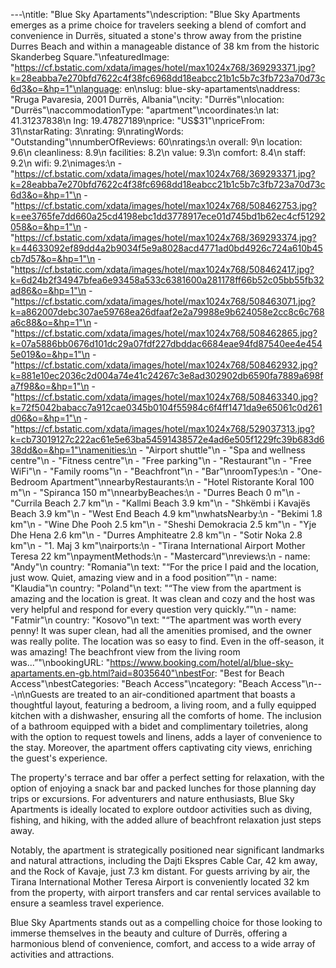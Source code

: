 ---\ntitle: "Blue Sky Apartaments"\ndescription: "Blue Sky Apartments emerges as a prime choice for travelers seeking a blend of comfort and convenience in Durrës, situated a stone's throw away from the pristine Durres Beach and within a manageable distance of 38 km from the historic Skanderbeg Square."\nfeaturedImage: "https://cf.bstatic.com/xdata/images/hotel/max1024x768/369293371.jpg?k=28eabba7e270bfd7622c4f38fc6968dd18eabcc21b1c5b7c3fb723a70d73c6d3&o=&hp=1"\nlanguage: en\nslug: blue-sky-apartaments\naddress: "Rruga Pavaresia, 2001 Durrës, Albania"\ncity: "Durrës"\nlocation: "Durrës"\naccommodationType: "apartment"\ncoordinates:\n  lat: 41.31237838\n  lng: 19.47827189\nprice: "US$31"\npriceFrom: 31\nstarRating: 3\nrating: 9\nratingWords: "Outstanding"\nnumberOfReviews: 60\nratings:\n  overall: 9\n  location: 9.6\n  cleanliness: 8.9\n  facilities: 8.2\n  value: 9.3\n  comfort: 8.4\n  staff: 9.2\n  wifi: 9.2\nimages:\n  - "https://cf.bstatic.com/xdata/images/hotel/max1024x768/369293371.jpg?k=28eabba7e270bfd7622c4f38fc6968dd18eabcc21b1c5b7c3fb723a70d73c6d3&o=&hp=1"\n  - "https://cf.bstatic.com/xdata/images/hotel/max1024x768/508462753.jpg?k=ee3765fe7dd660a25cd4198ebc1dd3778917ece01d745bd1b62ec4cf51292058&o=&hp=1"\n  - "https://cf.bstatic.com/xdata/images/hotel/max1024x768/369293374.jpg?k=44633092ef89dd4a2b9034f5e9a8028acd4771ad0bd4926c724a610b45cb7d57&o=&hp=1"\n  - "https://cf.bstatic.com/xdata/images/hotel/max1024x768/508462417.jpg?k=6d24b2f34947bfea6e93458a533c6381600a281178ff66b52c05bb55fb32ad86&o=&hp=1"\n  - "https://cf.bstatic.com/xdata/images/hotel/max1024x768/508463071.jpg?k=a862007debc307ae59768ea26dfaaf2e2a79988e9b624058e2cc8c6c768a6c88&o=&hp=1"\n  - "https://cf.bstatic.com/xdata/images/hotel/max1024x768/508462865.jpg?k=07a5886bb0676d101dc29a07fdf227dbddac6684eae94fd87540ee4e4545e019&o=&hp=1"\n  - "https://cf.bstatic.com/xdata/images/hotel/max1024x768/508462932.jpg?k=881e10ec2036c2d004a74e41c24267c3e8ad302902db6590fa7889a698fa7f98&o=&hp=1"\n  - "https://cf.bstatic.com/xdata/images/hotel/max1024x768/508463340.jpg?k=72f5042babacc7a912cae0345b0104f55984c6f4ff1471da9e65061c0d261d06&o=&hp=1"\n  - "https://cf.bstatic.com/xdata/images/hotel/max1024x768/529037313.jpg?k=cb73019127c222ac61e5e63ba54591438572e4ad6e505f1229fc39b683d638dd&o=&hp=1"\namenities:\n  - "Airport shuttle"\n  - "Spa and wellness centre"\n  - "Fitness centre"\n  - "Free parking"\n  - "Restaurant"\n  - "Free WiFi"\n  - "Family rooms"\n  - "Beachfront"\n  - "Bar"\nroomTypes:\n  - "One-Bedroom Apartment"\nnearbyRestaurants:\n  - "Hotel Ristorante Koral 100 m"\n  - "Spiranca 150 m"\nnearbyBeaches:\n  - "Durres Beach 0 m"\n  - "Currila Beach 2.7 km"\n  - "Kallmi Beach 3.9 km"\n  - "Shkëmbi i Kavajës Beach 3.9 km"\n  - "West End Beach 4.9 km"\nwhatsNearby:\n  - "Bekimi 1.8 km"\n  - "Wine Dhe Pooh 2.5 km"\n  - "Sheshi Demokracia 2.5 km"\n  - "Yje Dhe Hena 2.6 km"\n  - "Durres Amphiteatre 2.8 km"\n  - "Sotir Noka 2.8 km"\n  - "1. Maj 3 km"\nairports:\n  - "Tirana International Airport Mother Teresa 22 km"\npaymentMethods:\n  - "Mastercard"\nreviews:\n  - name: "Andy"\n    country: "Romania"\n    text: "“For the price I paid and the location, just wow.
Quiet, amazing view and in a food position”"\n  - name: "Klaudia"\n    country: "Poland"\n    text: "“The view from the apartment is amazing and the location is great. It was clean and cozy and the host was very helpful and respond for every question very quickly.”"\n  - name: "Fatmir"\n    country: "Kosovo"\n    text: "“The apartment was worth every penny! It was super clean, had all the amenities promised, and the owner was really polite. The location was so easy to find. Even in the off-season, it was amazing! The beachfront view from the living room was...”"\nbookingURL: "https://www.booking.com/hotel/al/blue-sky-apartaments.en-gb.html?aid=8035640"\nbestFor: "Best for Beach Access"\nbestCategories: "Beach Access"\ncategory: "Beach Access"\n---\n\nGuests are treated to an air-conditioned apartment that boasts a thoughtful layout, featuring a bedroom, a living room, and a fully equipped kitchen with a dishwasher, ensuring all the comforts of home. The inclusion of a bathroom equipped with a bidet and complimentary toiletries, along with the option to request towels and linens, adds a layer of convenience to the stay. Moreover, the apartment offers captivating city views, enriching the guest's experience.

The property's terrace and bar offer a perfect setting for relaxation, with the option of enjoying a snack bar and packed lunches for those planning day trips or excursions. For adventurers and nature enthusiasts, Blue Sky Apartments is ideally located to explore outdoor activities such as diving, fishing, and hiking, with the added allure of beachfront relaxation just steps away.

Notably, the apartment is strategically positioned near significant landmarks and natural attractions, including the Dajti Ekspres Cable Car, 42 km away, and the Rock of Kavaje, just 7.3 km distant. For guests arriving by air, the Tirana International Mother Teresa Airport is conveniently located 32 km from the property, with airport transfers and car rental services available to ensure a seamless travel experience.

Blue Sky Apartments stands out as a compelling choice for those looking to immerse themselves in the beauty and culture of Durrës, offering a harmonious blend of convenience, comfort, and access to a wide array of activities and attractions.